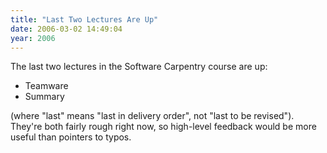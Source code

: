 ```yaml
---
title: "Last Two Lectures Are Up"
date: 2006-03-02 14:49:04
year: 2006
---
```

The last two lectures in the Software Carpentry course are up:
<ul>
  <li>Teamware</li>
  <li>Summary</li>
</ul>
(where "last" means "last in delivery order", not "last to be revised").  They're both fairly rough right now, so high-level feedback would be more useful than pointers to typos.
